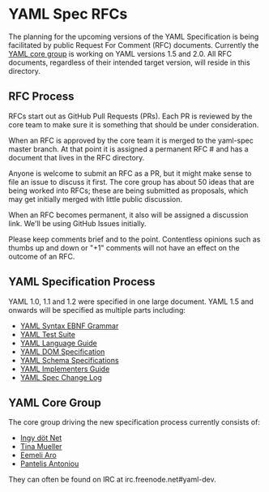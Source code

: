 YAML Spec RFCs
==============

The planning for the upcoming versions of the YAML Specification is being facilitated by public Request For Comment (RFC) documents.
Currently the [YAML core group](#yaml-core-group) is working on YAML versions 1.5 and 2.0.
All RFC documents, regardless of their intended target version, will reside in this directory.

## RFC Process

RFCs start out as GitHub Pull Requests (PRs).
Each PR is reviewed by the core team to make sure it is something that should be under consideration.

When an RFC is approved by the core team it is merged to the yaml-spec master branch.
At that point it is assigned a permanent RFC # and has a document that lives in the RFC directory.

Anyone is welcome to submit an RFC as a PR, but it might make sense to file an issue to discuss it first.
The core group has about 50 ideas that are being worked into RFCs; these are being submitted as proposals, which may get initially merged with little public discussion.

When an RFC becomes permanent, it also will be assigned a discussion link.
We'll be using GitHub Issues initially.

Please keep comments brief and to the point.
Contentless opinions such as thumbs up and down or "+1" comments will not have an effect on the outcome of an RFC.

## YAML Specification Process

YAML 1.0, 1.1 and 1.2 were specified in one large document.
YAML 1.5 and onwards will be specified as multiple parts including:

* [YAML Syntax EBNF Grammar]()
* [YAML Test Suite]()
* [YAML Language Guide]()
* [YAML DOM Specification]()
* [YAML Schema Specifications]()
* [YAML Implementers Guide]()
* [YAML Spec Change Log]()

## YAML Core Group

The core group driving the new specification process currently consists of:

* [Ingy döt Net](https://github.com/ingydotnet)
* [Tina Mueller](https://github.com/perlpunk)
* [Eemeli Aro](https://github.com/eemeli)
* [Pantelis Antoniou](https://github.com/pantoniou)

They can often be found on IRC at irc.freenode.net#yaml-dev.
